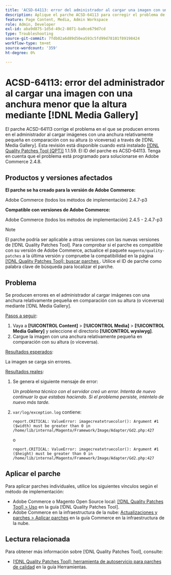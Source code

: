 ```yaml
---
title: 'ACSD-64113: error del administrador al cargar una imagen con una anchura menor que la altura mediante  [!DNL Media Gallery]'
description: Aplique el parche ACSD-64113 para corregir el problema de Adobe Commerce en el que el administrador produce errores al cargar imágenes con una anchura relativamente pequeña en comparación con su altura (o viceversa) a través de  [!DNL Media Gallery].
feature: Page Content, Media, Admin Workspace
role: Admin, Developer
exl-id: aba9d875-1d5d-49c2-8071-ba0ce679d7cd
type: Troubleshooting
source-git-commit: 7fdb02a6d89d50ea593c5fd99d78101f89198424
workflow-type: tm+mt
source-wordcount: '359'
ht-degree: 0%

---
```


# ACSD-64113: error del administrador al cargar una imagen con una anchura menor que la altura mediante [!DNL Media Gallery]

El parche ACSD-64113 corrige el problema en el que se producen errores en el administrador al cargar imágenes con una anchura relativamente pequeña en comparación con su altura (o viceversa) a través de [!DNL Media Gallery]. Esta revisión está disponible cuando está instalado [[!DNL Quality Patches Tool (QPT)]](/help/tools/quality-patches-tool/quality-patches-tool-to-self-serve-quality-patches.md) 1.1.59. El ID del parche es ACSD-64113. Tenga en cuenta que el problema está programado para solucionarse en Adobe Commerce 2.4.8.

## Productos y versiones afectados

**El parche se ha creado para la versión de Adobe Commerce:**

Adobe Commerce (todos los métodos de implementación) 2.4.7-p3

**Compatible con versiones de Adobe Commerce:**

Adobe Commerce (todos los métodos de implementación) 2.4.5 - 2.4.7-p3

>[!NOTE]
>
>El parche podría ser aplicable a otras versiones con las nuevas versiones de [!DNL Quality Patches Tool]. Para comprobar si el parche es compatible con su versión de Adobe Commerce, actualice el paquete `magento/quality-patches` a la última versión y compruebe la compatibilidad en la página [[!DNL Quality Patches Tool]: buscar parches &#x200B;](https://experienceleague.adobe.com/tools/commerce-quality-patches/index.html?lang=es). Utilice el ID de parche como palabra clave de búsqueda para localizar el parche.

## Problema

Se producen errores en el administrador al cargar imágenes con una anchura relativamente pequeña en comparación con su altura (o viceversa) mediante [!DNL Media Gallery].

<u>Pasos a seguir</u>:

1. Vaya a **[!UICONTROL Content]** > **[!UICONTROL Media]** > **[!UICONTROL Media Gallery]** y seleccione el directorio **[!UICONTROL wysiwyg]**.
1. Cargue la imagen con una anchura relativamente pequeña en comparación con su altura (o viceversa).

<u>Resultados esperados</u>:

La imagen se carga sin errores.

<u>Resultados reales</u>:

1. Se genera el siguiente mensaje de error:

   *Un problema técnico con el servidor creó un error. Intenta de nuevo continuar lo que estabas haciendo. Si el problema persiste, inténtelo de nuevo más tarde.*
1. `var/log/exception.log` contiene:

   ```
   report.CRITICAL: ValueError: imagecreatetruecolor(): Argument #1 ($width) must be greater than 0 in /home/lib/internal/Magento/Framework/Image/Adapter/Gd2.php:427
   ```

   o

   ```
   report.CRITICAL: ValueError: imagecreatetruecolor(): Argument #1 ($height) must be greater than 0 in /home/lib/internal/Magento/Framework/Image/Adapter/Gd2.php:427
   ```

## Aplicar el parche

Para aplicar parches individuales, utilice los siguientes vínculos según el método de implementación:

* Adobe Commerce o Magento Open Source local: [[!DNL Quality Patches Tool] > Uso](/help/tools/quality-patches-tool/usage.md) en la guía [!DNL Quality Patches Tool].
* Adobe Commerce en la infraestructura de la nube: [Actualizaciones y parches > Aplicar parches](https://experienceleague.adobe.com/docs/commerce-cloud-service/user-guide/develop/upgrade/apply-patches.html?lang=es) en la guía Commerce en la infraestructura de la nube.


## Lectura relacionada

Para obtener más información sobre [!DNL Quality Patches Tool], consulte:

* [[!DNL Quality Patches Tool]: herramienta de autoservicio para parches de calidad](/help/tools/quality-patches-tool/quality-patches-tool-to-self-serve-quality-patches.md) en la guía Herramientas.
